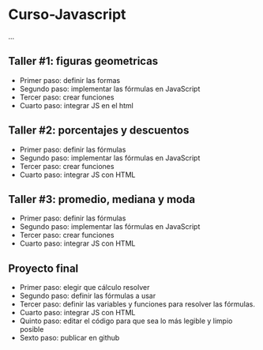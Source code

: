 # Curso-Javascript
...

## Taller #1: figuras geometricas

- Primer paso: definir las formas
- Segundo paso: implementar las fórmulas en JavaScript
- Tercer paso: crear funciones
- Cuarto paso: integrar JS en el html

## Taller #2: porcentajes y descuentos

- Primer paso: definir las fórmulas
- Segundo paso: implementar las fórmulas en JavaScript
- Tercer paso: crear funciones 
- Cuarto paso: integrar JS con HTML

## Taller #3: promedio, mediana y moda

- Primer paso: definir las fórmulas
- Segundo paso: implementar las fórmulas en JavaScript
- Tercer paso: crear funciones 
- Cuarto paso: integrar JS con HTML

## Proyecto final

- Primer paso: elegir que cálculo resolver 
- Segundo paso: definir las fórmulas a usar
- Tercer paso: definir las variables y funciones para resolver las fórmulas.
- Cuarto paso: integrar JS con HTML
- Quinto paso: editar el código para que sea lo más legible y limpio posible 
- Sexto paso: publicar en github

